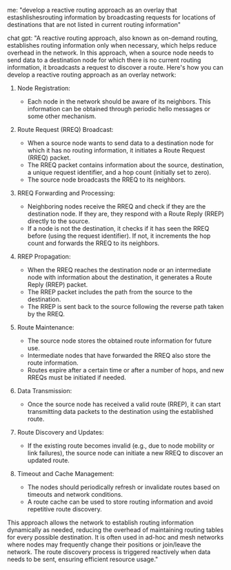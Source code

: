 me: "develop a reactive routing approach as an overlay that estashlishesrouting information by broadcasting requests for locations of destinations that are not listed in current routing information"

chat gpt: "A reactive routing approach, also known as on-demand routing, establishes routing information only when necessary, which helps reduce overhead in the network. In this approach, when a source node needs to send data to a destination node for which there is no current routing information, it broadcasts a request to discover a route. Here's how you can develop a reactive routing approach as an overlay network:

1. Node Registration:
   - Each node in the network should be aware of its neighbors. This information can be obtained through periodic hello messages or some other mechanism.

2. Route Request (RREQ) Broadcast:
   - When a source node wants to send data to a destination node for which it has no routing information, it initiates a Route Request (RREQ) packet.
   - The RREQ packet contains information about the source, destination, a unique request identifier, and a hop count (initially set to zero).
   - The source node broadcasts the RREQ to its neighbors.

3. RREQ Forwarding and Processing:
   - Neighboring nodes receive the RREQ and check if they are the destination node. If they are, they respond with a Route Reply (RREP) directly to the source.
   - If a node is not the destination, it checks if it has seen the RREQ before (using the request identifier). If not, it increments the hop count and forwards the RREQ to its neighbors.

4. RREP Propagation:
   - When the RREQ reaches the destination node or an intermediate node with information about the destination, it generates a Route Reply (RREP) packet.
   - The RREP packet includes the path from the source to the destination.
   - The RREP is sent back to the source following the reverse path taken by the RREQ.

5. Route Maintenance:
   - The source node stores the obtained route information for future use.
   - Intermediate nodes that have forwarded the RREQ also store the route information.
   - Routes expire after a certain time or after a number of hops, and new RREQs must be initiated if needed.

6. Data Transmission:
   - Once the source node has received a valid route (RREP), it can start transmitting data packets to the destination using the established route.

7. Route Discovery and Updates:
   - If the existing route becomes invalid (e.g., due to node mobility or link failures), the source node can initiate a new RREQ to discover an updated route.

8. Timeout and Cache Management:
   - The nodes should periodically refresh or invalidate routes based on timeouts and network conditions.
   - A route cache can be used to store routing information and avoid repetitive route discovery.

This approach allows the network to establish routing information dynamically as needed, reducing the overhead of maintaining routing tables for every possible destination. It is often used in ad-hoc and mesh networks where nodes may frequently change their positions or join/leave the network. The route discovery process is triggered reactively when data needs to be sent, ensuring efficient resource usage."